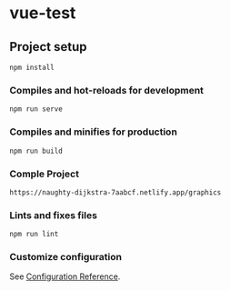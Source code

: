 # vue-test


## Project setup
```
npm install
```

### Compiles and hot-reloads for development
```
npm run serve
```

### Compiles and minifies for production
```
npm run build
```

### Comple Project
```
https://naughty-dijkstra-7aabcf.netlify.app/graphics
```

### Lints and fixes files
```
npm run lint
```

### Customize configuration
See [Configuration Reference](https://cli.vuejs.org/config/).

